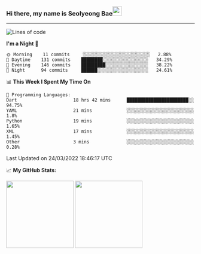 ### Hi there, my name is Seolyeong Bae<img src="https://user-images.githubusercontent.com/80435616/151690320-5f13ba50-5d87-43d4-b254-939addcd0bdb.gif" width="25px">

---


<!--START_SECTION:waka-->
![Lines of code](https://img.shields.io/badge/From%20Hello%20World%20I%27ve%20Written-66%20Thousand%20lines%20of%20code-blue)

**I'm a Night 🦉** 

```text
🌞 Morning    11 commits     ░░░░░░░░░░░░░░░░░░░░░░░░░   2.88% 
🌆 Daytime    131 commits    ████████░░░░░░░░░░░░░░░░░   34.29% 
🌃 Evening    146 commits    █████████░░░░░░░░░░░░░░░░   38.22% 
🌙 Night      94 commits     ██████░░░░░░░░░░░░░░░░░░░   24.61%

```


📊 **This Week I Spent My Time On** 

```text
💬 Programming Languages: 
Dart                     18 hrs 42 mins      ███████████████████████░░   94.75% 
YAML                     21 mins             ░░░░░░░░░░░░░░░░░░░░░░░░░   1.8% 
Python                   19 mins             ░░░░░░░░░░░░░░░░░░░░░░░░░   1.65% 
XML                      17 mins             ░░░░░░░░░░░░░░░░░░░░░░░░░   1.45% 
Other                    3 mins              ░░░░░░░░░░░░░░░░░░░░░░░░░   0.28%

```


 Last Updated on 24/03/2022 18:46:17 UTC
<!--END_SECTION:waka-->


📈 **My GitHub Stats:**

<p>
  <img height="180em" src="https://github-readme-stats.vercel.app/api?username=pell13&show_icons=true&hide_border=true&&count_private=true&include_all_commits=true" />
  <img height="180em" src="https://github-readme-stats.vercel.app/api/top-langs/?username=pell13&exclude_repo=KNN-Image-Classification&show_icons=true&hide_border=true&layout=compact&langs_count=8"/>
</p>
